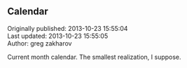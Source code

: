 ## Calendar  
Originally published: 2013-10-23 15:55:04  
Last updated: 2013-10-23 15:55:05  
Author: greg zakharov  
  
Current month calendar. The smallest realization, I suppose.